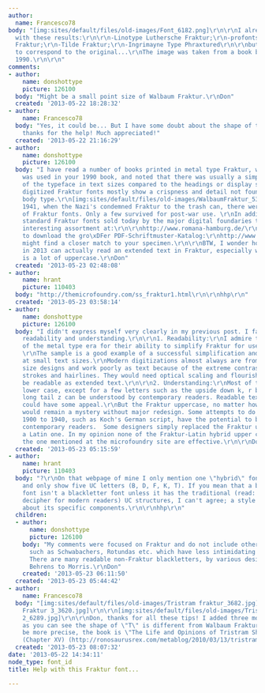 ```yaml
---
author:
  name: Francesco78
body: "[img:sites/default/files/old-images/Font_6182.png]\r\n\r\nI already tried WhatTheFont,
  with these results:\r\n\r\n-Linotype Luthersche Fraktur;\r\n-profonts Breitkopf
  Fraktur;\r\n-Tilde Fraktur;\r\n-Ingrimayne Type Phraxtured\r\n\r\nbut no one seems
  to correspond to the original...\r\nThe image was taken from a book by Einaudi,
  1990.\r\n\r\n"
comments:
- author:
    name: donshottype
    picture: 126100
  body: "Might be a small point size of Walbaum Fraktur.\r\nDon"
  created: '2013-05-22 18:28:32'
- author:
    name: Francesco78
  body: "Yes, it could be... But I have some doubt about the shape of the \"s\"...\r\nAnyway,
    thanks for the help! Much appreciated!"
  created: '2013-05-22 21:16:29'
- author:
    name: donshottype
    picture: 126100
  body: "I have read a number of books printed in metal type Fraktur, which is suspect
    was used in your 1990 book, and noted that there was usually a simplification
    of the typeface in text sizes compared to the headings or display sizes. The commercial
    digitized Fraktur fonts mostly show a crispness and detail not found in the old
    body type.\r\n[img:sites/default/files/old-images/WalbaumFraktur_5398.jpg]\r\nBefore
    1941, when the Nazi's condemned Fraktur to the trash can, there were hundreds
    of Fraktur fonts. Only a few survived for post-war use. \r\nIn addition to the
    standard Fraktur fonts sold today by the major digital foundaries there is an
    interesting assortment at:\r\n\r\nhttp://www.romana-hamburg.de/\r\n\r\nMake certain
    to download the gro\xDFer PDF-Schriftmuster-Katalog:\r\nhttp://www.romana-hamburg.de/Schriftmappe.pdf\r\n\r\nYou
    might find a closer match to your specimen.\r\n\r\nBTW, I wonder how many people
    in 2013 can actually read an extended text in Fraktur, especially where there
    is a lot of uppercase.\r\nDon"
  created: '2013-05-23 02:48:08'
- author:
    name: hrant
    picture: 110403
  body: "http://themicrofoundry.com/ss_fraktur1.html\r\n\r\nhhp\r\n"
  created: '2013-05-23 03:58:14'
- author:
    name: donshottype
    picture: 126100
  body: "I didn't express myself very clearly in my previous post. I failed to distinguish
    readability and understanding.\r\n\r\n1. Readability:\r\nI admire the punchcutters
    of the metal type era for their ability to simplify Fraktur for use as body text.
    \r\nThe sample is a good example of a successful simplification and is quite readable
    at small text sizes.\r\nModern digitizations almost always are from the old display
    size designs and work poorly as text because of the extreme contrast between thick
    strokes and hairlines. They would need optical scaling and flourish clipping to
    be readable as extended text.\r\n\r\n2. Understanding:\r\nMost of the Fraktur
    lower case, except for a few letters such as the upside down k, r based x and
    long tail z can be understood by contemporary readers. Readable text versions
    could have some appeal.\r\nBut the Fraktur uppercase, no matter how simplified
    would remain a mystery without major redesign. Some attempts to do this from about
    1900 to 1940, such as Koch's German script, have the potential to be adapted for
    contemporary readers.  Some designers simply replaced the Fraktur uppercase with
    a Latin one. In my opinion none of the Fraktur-Latin hybrid upper cases including
    the one mentioned at the microfoundry site are effective.\r\n\r\nDon\r\n"
  created: '2013-05-23 05:15:59'
- author:
    name: hrant
    picture: 110403
  body: "?\r\nOn that webpage of mine I only mention one \"hybrid\" font (Fraktoer)
    and only show five UC letters (B, D, F, K, T). If you mean that a blackletter
    font isn't a blackletter font unless it has the traditional (read: difficult to
    decipher for modern readers) UC structures, I can't agree; a style is never merely
    about its specific components.\r\n\r\nhhp\r\n"
  children:
  - author:
      name: donshottype
      picture: 126100
    body: "My comments were focused on Fraktur and do not include other blackletters
      such as Schwabachers, Rotundas etc. which have less intimidating upper cases.
      There are many readable non-Fraktur blackletters, by various designers from
      Behrens to Morris.\r\nDon"
    created: '2013-05-23 06:11:50'
  created: '2013-05-23 05:44:42'
- author:
    name: Francesco78
  body: "[img:sites/default/files/old-images/Tristram fraktur_3682.jpg]\r\n\r\n[img:sites/default/files/old-images/Tristram
    Fraktur 3_3620.jpg]\r\n\r\n[img:sites/default/files/old-images/Tristram Fraktur
    2_6289.jpg]\r\n\r\nDon, thanks for all these tips! I added three more pictures,
    as you can see the shape of \"T\" is different from Walbaum Fraktur font.\r\nTo
    be more precise, the book is \"The Life and Opinions of Tristram Shandy, Gentleman\"
    (Chapter XV) (http://ronosaurusrex.com/metablog/2010/03/13/tristram-shandys-audacious-layout/)"
  created: '2013-05-23 08:07:32'
date: '2013-05-22 14:34:11'
node_type: font_id
title: Help with this Fraktur font...

---
```

